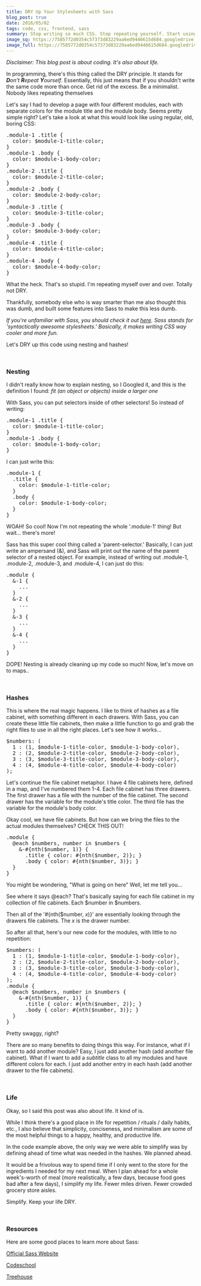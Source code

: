 ```yaml
---
title: DRY Up Your Stylesheets with Sass
blog_post: true
date: 2016/05/02
tags: code, css, frontend, sass
summary: Stop writing so much CSS. Stop repeating yourself. Start using Sass.
image_sq: https://7585772d0354c57373d83229aa6ed9446615d684.googledrive.com/host/0B2iaOCot7-OHMmFmcjVzSGp3dzQ/blog-post-3-sq.png
image_full: https://7585772d0354c57373d83229aa6ed9446615d684.googledrive.com/host/0B2iaOCot7-OHMmFmcjVzSGp3dzQ/blog-post-3-full.png
---
```


<p class="text-center"><em>Disclaimer: This blog post is about coding. It's also about life.</em></p>

<p>In programming, there's this thing called the DRY principle.
It stands for <em><strong>D</strong>on't <strong>R</strong>epeat <strong>Y</strong>ourself</em>.
Essentially, this just means that if you shouldn't write the same code more than once. Get rid of the excess. Be a minimalist. Nobody likes repeating themselves</p>

<p>Let's say I had to develop a page with four different modules, each with separate colors for the module title and the module body.
Seems pretty simple right? Let's take a look at what this would look like using regular, old, boring CSS:</p>

<pre class="codeblock">
<span class="blue">.module-1 .title</span> <span class="red">{</span>
  <span class="yellow">color</span>: <span class="blue">$module-1-title-color</span>;
<span class="red">}</span>
<span class="blue">.module-1 .body</span> <span class="red">{</span>
  <span class="yellow">color</span>: <span class="blue">$module-1-body-color</span>;
<span class="red">}</span>
<span class="blue">.module-2 .title</span> <span class="red">{</span>
  <span class="yellow">color</span>: <span class="blue">$module-2-title-color</span>;
<span class="red">}</span>
<span class="blue">.module-2 .body</span> <span class="red">{</span>
  <span class="yellow">color</span>: <span class="blue">$module-2-body-color</span>;
<span class="red">}</span>
<span class="blue">.module-3 .title</span> <span class="red">{</span>
  <span class="yellow">color</span>: <span class="blue">$module-3-title-color</span>;
<span class="red">}</span>
<span class="blue">.module-3 .body</span> <span class="red">{</span>
  <span class="yellow">color</span>: <span class="blue">$module-3-body-color</span>;
<span class="red">}</span>
<span class="blue">.module-4 .title</span> <span class="red">{</span>
  <span class="yellow">color</span>: <span class="blue">$module-4-title-color</span>;
<span class="red">}</span>
<span class="blue">.module-4 .body</span> <span class="red">{</span>
  <span class="yellow">color</span>: <span class="blue">$module-4-body-color</span>;
<span class="red">}</span>
</pre>

<p>What the heck. That's so stupid. I'm repeating myself over and over. Totally not DRY.</p>

<p>Thankfully, somebody else who is way smarter than me also thought this was dumb, and built some features into Sass to make this less dumb.</p>
<p><em>If you're unfamiliar with Sass, you should check it out <a href="http://sass-lang.com/">here</a>. Sass stands for 'syntactically awesome stylesheets.' Basically, it makes writing CSS way cooler and more fun.</em></p>

<p>Let's DRY up this code using nesting and hashes!</p>

<br />

<h3>Nesting</h3>

<p>I didn't really know how to explain nesting, so I Googled it, and this is the definition I found: <em>fit (an object or objects) inside a larger one</em></p>

<p>With Sass, you can put selectors inside of other selectors! So instead of writing:</p>

<pre class="codeblock">
<span class="blue">.module-1 .title</span> <span class="red">{</span>
  <span class="yellow">color</span>: <span class="blue">$module-1-title-color</span>;
<span class="red">}</span>
<span class="blue">.module-1 .body</span> <span class="red">{</span>
  <span class="yellow">color</span>: <span class="blue">$module-1-body-color</span>;
<span class="red">}</span>
</pre>
<p>I can just write this:</p>
<pre class="codeblock">
<span class="blue">.module-1</span> <span class="red">{</span>
  <span class="blue">.title</span> <span class="red">{</span>
    <span class="yellow">color</span>: <span class="blue">$module-1-title-color</span>;
  <span class="red">}</span>
  <span class="blue">.body</span> <span class="red">{</span>
    <span class="yellow">color</span>: <span class="blue">$module-1-body-color</span>;
  <span class="red">}</span>
<span class="red">}</span>
</pre>

<p>WOAH! So cool! Now I'm not repeating the whole '.module-1' thing! But wait... there's more!</p>

<p>Sass has this super cool thing called a 'parent-selector.' Basically, I can just write an ampersand (&), and Sass will print out the name of the parent selector of a nested object. For example, instead of writing out .module-1, .module-2, .module-3, and .module-4, I can just do this:</p>

<pre class="codeblock">
<span class="blue">.module</span> <span class="red">{</span>
  <span class="yellow">&</span>-1 <span class="red">{</span>
    ...
  <span class="red">}</span>
  <span class="yellow">&</span>-2 <span class="red">{</span>
    ...
  <span class="red">}</span>
  <span class="yellow">&</span>-3 <span class="red">{</span>
    ...
  <span class="red">}</span>
  <span class="yellow">&</span>-4 <span class="red">{</span>
    ...
  <span class="red">}</span>
<span class="red">}</span>
</pre>

<p>DOPE! Nesting is already cleaning up my code so much! Now, let's move on to maps..</p>

<br />

<h3>Hashes</h3>

<p>This is where the real magic happens. I like to think of hashes as a file cabinet, with something different in each drawers. With Sass, you can create these little file cabinets, then make a little function to go and grab the right files to use in all the right places. Let's see how it works...</p>

<pre class="codeblock">
<span class="blue">$numbers</span>: <span class="blue">(</span>
  <span class="cyan">1</span> <span class="blue">: (</span><span class="cyan">1</span><span class="blue">, $module-1-title-color, $module-1-body-color),</span>
  <span class="cyan">2</span> <span class="blue">: (</span><span class="cyan">2</span><span class="blue">, $module-2-title-color, $module-2-body-color),</span>
  <span class="cyan">3</span> <span class="blue">: (</span><span class="cyan">3</span><span class="blue">, $module-3-title-color, $module-3-body-color),</span>
  <span class="cyan">4</span> <span class="blue">: (</span><span class="cyan">4</span><span class="blue">, $module-4-title-color, $module-4-body-color)</span>
<span class="blue">)</span>;
</pre>

<p>Let's continue the file cabinet metaphor. I have 4 file cabinets here, defined in a map, and I've numbered them 1-4. Each file cabinet has three drawers. The first drawer has a file with the number of the file cabinet. The second drawer has the variable for the module's title color. The third file has the variable for the module's body color.</p>

<p>Okay cool, we have file cabinets. But how can we bring the files to the actual modules themselves? CHECK THIS OUT!</p>

<pre class="codeblock">
<span class="blue">.module</span> <span class="red">{</span>
  <span class="yellow">@each</span> <span class="blue">$numbers</span>, <span class="blue">number</span> <span class="yellow">in</span> <span class="blue">$numbers</span> <span class="red">{</span>
    <span class="yellow">&</span>-<span class="blue">#{nth($number, </span><span class="cyan">1</span><span class="blue">)}</span> <span class="red">{</span>
      <span class="blue">.title</span> <span class="red">{</span> <span class="yellow">color</span>: <span class="blue">#{nth($number, </span><span class="cyan">2</span><span class="blue">)}</span>; <span class="red">}</span>
      <span class="blue">.body</span> <span class="red">{</span> <span class="yellow">color</span>: <span class="blue">#{nth($number, </span><span class="cyan">3</span><span class="blue">)}</span>; <span class="red">}</span>
  <span class="red">}</span>
<span class="red">}</span>
</pre>

<p>You might be wondering, "What is going on here" Well, let me tell you...</p>

<p>See where it says @each? That's basically saying for each file cabinet in my collection of file cabinets. Each $number in $numbers.</p>

<p>Then all of the '#{nth($number, <em>x</em>)}' are essentially looking through the drawers file cabinets. The <em>x</em> is the drawer number.</p>

<p>So after all that, here's our new code for the modules, with little to no repetition:</p>

<pre class="codeblock">
<span class="blue">$numbers</span>: <span class="blue">(</span>
  <span class="cyan">1</span> <span class="blue">: (</span><span class="cyan">1</span><span class="blue">, $module-1-title-color, $module-1-body-color),</span>
  <span class="cyan">2</span> <span class="blue">: (</span><span class="cyan">2</span><span class="blue">, $module-2-title-color, $module-2-body-color),</span>
  <span class="cyan">3</span> <span class="blue">: (</span><span class="cyan">3</span><span class="blue">, $module-3-title-color, $module-3-body-color),</span>
  <span class="cyan">4</span> <span class="blue">: (</span><span class="cyan">4</span><span class="blue">, $module-4-title-color, $module-4-body-color)</span>
<span class="blue">)</span>;
<span class="blue">.module</span> <span class="red">{</span>
  <span class="yellow">@each</span> <span class="blue">$numbers</span>, <span class="blue">number</span> <span class="yellow">in</span> <span class="blue">$numbers</span> <span class="red">{</span>
    <span class="yellow">&</span>-<span class="blue">#{nth($number, </span><span class="cyan">1</span><span class="blue">)}</span> <span class="red">{</span>
      <span class="blue">.title</span> <span class="red">{</span> <span class="yellow">color</span>: <span class="blue">#{nth($number, </span><span class="cyan">2</span><span class="blue">)}</span>; <span class="red">}</span>
      <span class="blue">.body</span> <span class="red">{</span> <span class="yellow">color</span>: <span class="blue">#{nth($number, </span><span class="cyan">3</span><span class="blue">)}</span>; <span class="red">}</span>
  <span class="red">}</span>
<span class="red">}</span>
</pre>

<p>Pretty swaggy, right?</p>

<p>There are so many benefits to doing things this way. For instance, what if I want to add another module? Easy, I just add another hash (add another file cabinet). What if I want to add a <em>subtitle</em> class to all my modules and have different colors for each. I just add another entry in each hash (add another drawer to the file cabinets).</p>

<br />

<h3>Life</h3>

<p>Okay, so I said this post was also about life. It kind of is.</p>

<p>While I think there's a good place in life for repetition / rituals / daily habits, etc., I also believe that simplicity, conciseness, and minimalism are some of the most helpful things to a happy, healthy, and productive life.</p>

<p>In the code example above, the only way we were able to simplify was by defining ahead of time what was needed in the hashes. We planned ahead.</p>

<p>It would be a frivolous way to spend time if I only went to the store for the ingredients I needed for my next meal. When I plan ahead for a whole week's-worth of meal (more realistically, a few days, because food goes bad after a few days), I simplify my life. Fewer miles driven. Fewer crowded grocery store aisles.</p>

<p>Simplify. Keep your life DRY.</p>

<br />

<h3>Resources</h3>

<p>Here are some good places to learn more about Sass:</p>

<p><a href="http://sass-lang.com/">Official Sass Website</a></p>

<p><a href="https://www.codeschool.com/courses/assembling-sass">Codeschool</a></p>

<p><a href="https://teamtreehouse.com/library/sass-basics">Treehouse</a></p>

